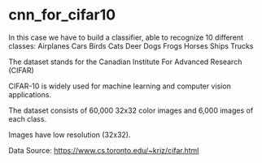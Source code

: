 # cnn_for_cifar10


In this case we have to build a classifier, able to recognize 10 different classes:
  Airplanes
  Cars
  Birds
  Cats
  Deer
  Dogs
  Frogs
  Horses
  Ships
  Trucks
  
The dataset stands for the Canadian Institute For Advanced Research (CIFAR)

CIFAR-10 is widely used for machine learning and computer vision applications.

The dataset consists of 60,000 32x32 color images and 6,000 images of each class.

Images have low resolution (32x32).

Data Source: https://www.cs.toronto.edu/~kriz/cifar.html
